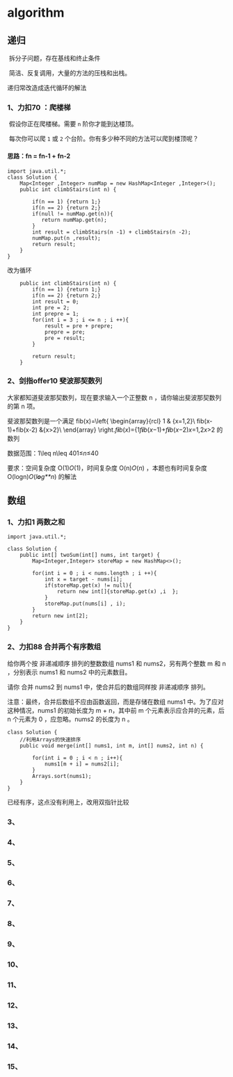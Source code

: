 # algorithm

## 递归

​	拆分子问题，存在基线和终止条件

​	简洁、反复调用，大量的方法的压栈和出栈。



递归常改造成迭代循环的解法

### 1、力扣70 ：爬楼梯

​	假设你正在爬楼梯。需要 `n` 阶你才能到达楼顶。

​	每次你可以爬 `1` 或 `2` 个台阶。你有多少种不同的方法可以爬到楼顶呢？

#### 	思路：fn = fn-1 + fn-2

```
import java.util.*;
class Solution {
    Map<Integer ,Integer> numMap = new HashMap<Integer ,Integer>();
    public int climbStairs(int n) {
        
        if(n == 1) {return 1;}
        if(n == 2) {return 2;}
        if(null != numMap.get(n)){
           return numMap.get(n);
        }
        int result = climbStairs(n -1) + climbStairs(n -2);
        numMap.put(n ,result);
        return result;
    }
}
```

改为循环

```
	public int climbStairs(int n) {
        if(n == 1) {return 1;}
        if(n == 2) {return 2;}
        int result = 0;
        int pre = 2;
        int prepre = 1;
        for(int i = 3 ; i <= n ; i ++){
            result = pre + prepre;
            prepre = pre;
            pre = result;
        }
        
        return result;
    }
```

### 2、剑指offer10 斐波那契数列

大家都知道斐波那契数列，现在要求输入一个正整数 n ，请你输出斐波那契数列的第 n 项。

斐波那契数列是一个满足 fib(x)=\left\{ \begin{array}{rcl} 1 & {x=1,2}\\ fib(x-1)+fib(x-2) &{x>2}\\ \end{array} \right.*f**i**b*(*x*)={1*f**i**b*(*x*−1)+*f**i**b*(*x*−2)*x*=1,2*x*>2 的数列

数据范围：1\leq n\leq 401≤*n*≤40

要求：空间复杂度 O(1)*O*(1)，时间复杂度 O(n)*O*(*n*) ，本题也有时间复杂度 O(logn)*O*(*l**o**g**n*) 的解法



## 数组

### 1、力扣1 两数之和

```
import java.util.*;

class Solution {
    public int[] twoSum(int[] nums, int target) {
        Map<Integer,Integer> storeMap = new HashMap<>();

        for(int i = 0 ; i < nums.length ; i ++){
            int x = target - nums[i];
            if(storeMap.get(x) != null){
                return new int[]{storeMap.get(x) ,i  };
            }
            storeMap.put(nums[i] , i);
        }
        return new int[2];
    }
}
```

### 2、力扣88 合并两个有序数组

给你两个按 非递减顺序 排列的整数数组 nums1 和 nums2，另有两个整数 m 和 n ，分别表示 nums1 和 nums2 中的元素数目。

请你 合并 nums2 到 nums1 中，使合并后的数组同样按 非递减顺序 排列。

注意：最终，合并后数组不应由函数返回，而是存储在数组 nums1 中。为了应对这种情况，nums1 的初始长度为 m + n，其中前 m 个元素表示应合并的元素，后 n 个元素为 0 ，应忽略。nums2 的长度为 n 。

```
class Solution {
	//利用Arrays的快速排序
    public void merge(int[] nums1, int m, int[] nums2, int n) {
        
        for(int i = 0 ; i < n ; i++){
            nums1[m + i] = nums2[i];
        }
        Arrays.sort(nums1);
    }
}

```

已经有序，这点没有利用上，改用双指针比较



### 3、

### 4、

### 5、

### 6、

### 7、

### 8、

### 9、

### 10、

### 11、

### 12、

### 13、

### 14、

### 15、

### 

### 